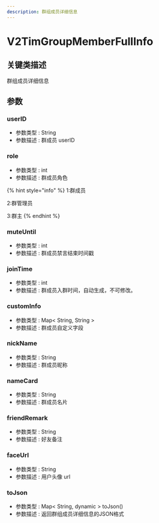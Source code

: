```yaml
---
description: 群组成员详细信息
---
```


# V2TimGroupMemberFullInfo

## 关键类描述

群组成员详细信息

## 参数

### userID

* 参数类型 : String
* 参数描述 : 群成员 userID

### role

* 参数类型 : int
* 参数描述 : 群成员角色

{% hint style="info" %}
1:群成员

2:群管理员

3:群主
{% endhint %}

### muteUntil

* 参数类型 : int
* 参数描述 : 群成员禁言结束时间戳

### joinTime

* 参数类型 : int
* 参数描述 : 群成员入群时间，自动生成，不可修改。

### customInfo

* 参数类型 : Map< String, String >
* 参数描述 : 群成员自定义字段

### nickName

* 参数类型 : String
* 参数描述 : 群成员昵称

### nameCard

* 参数类型 : String
* 参数描述 : 群成员名片

### friendRemark

* 参数类型 : String
* 参数描述 : 好友备注

### faceUrl

* 参数类型 : String
* 参数描述 : 用户头像 url

### toJson

* 参数类型 : Map< String, dynamic > toJson()
* 参数描述 : 返回群组成员详细信息的JSON格式
